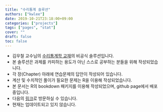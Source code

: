 ```yaml
---
title: "수리통계 솔루션"
authors: ["kwlee"]
date: 2019-10-21T23:18:00+09:00
categories: ["projects"]
tags: ["pages", "stat"]
cover: ""
draft: false
toc: false
---
```


* 김우철 교수님의 [수리통계학 교재](http://www.yes24.com/Product/Goods/6396909)의 비공식 솔루션입니다.
* 본 솔루션은 과제를 카피하는 용도가 아닌 스스로 공부하는 분들을 위해 작성되었습니다.
* 각 장(Chapter) 아래에 연습문제의 답안이 작성되어 있습니다.
* 계산 및 수치적인 풀이가 필요한 문제는 R을 이용해 작성되었습니다.
* 본 문서는 R의 bookdown 패키지를 이용해 작성되었으며, github page에서 배포중입니다.
* 다음의 [링크](http://kw-lee.github.io/mathstat)로 방문하실 수 있습니다.
* 현재는 업데이트되고 있지 않습니다.